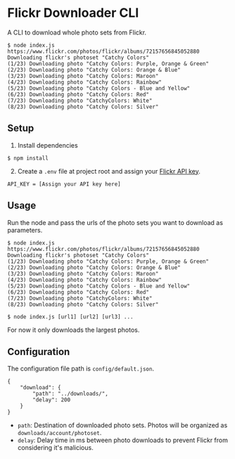 # Flickr Downloader CLI

A CLI to download whole photo sets from Flickr.

```
$ node index.js https://www.flickr.com/photos/flickr/albums/72157656845052880
Downloading flickr's photoset "Catchy Colors"
(1/23) Downloading photo "Catchy Colors: Purple, Orange & Green"
(2/23) Downloading photo "Catchy Colors: Orange & Blue"
(3/23) Downloading photo "Catchy Colors: Maroon"
(4/23) Downloading photo "Catchy Colors: Rainbow"
(5/23) Downloading photo "Catchy Colors - Blue and Yellow"
(6/23) Downloading photo "Catchy Colors: Red"
(7/23) Downloading photo "CatchyColors: White"
(8/23) Downloading photo "Catchy Colors: Silver"
```

## Setup

1. Install dependencies

```
$ npm install
```

2. Create a `.env` file at project root and assign your [Flickr API key](https://www.flickr.com/services/apps/create/).

```
API_KEY = [Assign your API key here]
```

## Usage

Run the node and pass the urls of the photo sets you want to download as parameters.

```
$ node index.js https://www.flickr.com/photos/flickr/albums/72157656845052880
Downloading flickr's photoset "Catchy Colors"
(1/23) Downloading photo "Catchy Colors: Purple, Orange & Green"
(2/23) Downloading photo "Catchy Colors: Orange & Blue"
(3/23) Downloading photo "Catchy Colors: Maroon"
(4/23) Downloading photo "Catchy Colors: Rainbow"
(5/23) Downloading photo "Catchy Colors - Blue and Yellow"
(6/23) Downloading photo "Catchy Colors: Red"
(7/23) Downloading photo "CatchyColors: White"
(8/23) Downloading photo "Catchy Colors: Silver"
```

```
$ node index.js [url1] [url2] [url3] ...
```

For now it only downloads the largest photos.

## Configuration

The configuration file path is `config/default.json`.

```
{
    "download": {
        "path": "../downloads/",
        "delay": 200
    }
}
```

- `path`: Destination of downloaded photo sets. Photos will be organized as `downloads/account/photoset`.
- `delay`: Delay time in ms between photo downloads to prevent Flickr from considering it's malicious.
